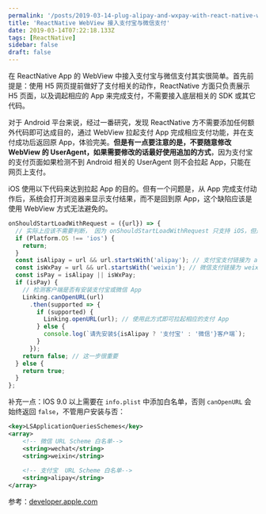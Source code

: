 ```yaml
---
permalink: '/posts/2019-03-14-plug-alipay-and-wxpay-with-react-native-webview.html'
title: 'ReactNative WebView 接入支付宝与微信支付'
date: 2019-03-14T07:22:18.133Z
tags: [ReactNative]
sidebar: false
draft: false
---
```


在 ReactNative App 的 WebView 中接入支付宝与微信支付其实很简单。首先前提是：使用 H5 网页提前做好了支付相关的动作，ReactNative 方面只负责展示 H5 页面，以及调起相应的 App 来完成支付，不需要接入底层相关的 SDK 或其它代码。

<!-- more -->

对于 Android 平台来说，经过一番研究，发现 ReactNative 方不需要添加任何额外代码即可达成目的，通过 WebView 拉起支付 App 完成相应支付功能，并在支付成功后返回原 App，体验完美。**但是有一点要注意的是，不要随意修改 WebView 的 UserAgent，如果需要修改的话最好使用追加的方式**，因为支付宝的支付页面如果检测不到 Android 相关的 UserAgent 则不会拉起 App，只能在网页上支付。

iOS 使用以下代码来达到拉起 App 的目的。但有一个问题是，从 App 完成支付动作后，系统会打开浏览器来显示支付结果，而不是回到原 App，这个缺陷应该是使用 WebView 方式无法避免的。

```javascript
onShouldStartLoadWithRequest = ({url}) => {
  // 实际上应该不需要判断， 因为 onShouldStartLoadWithRequest 只支持 iOS，但是保险起见
  if (Platform.OS !== 'ios') {
    return;
  }
  const isAlipay = url && url.startsWith('alipay'); // 支付宝支付链接为 alipay:// 或 alipays:// 开头
  const isWxPay = url && url.startsWith('weixin'); // 微信支付链接为 weixin:// 开头
  const isPay = isAlipay || isWxPay;
  if (isPay) {
    // 检测客户端是否有安装支付宝或微信 App
    Linking.canOpenURL(url)
      .then(supported => {
        if (supported) {
          Linking.openURL(url); // 使用此方式即可拉起相应的支付 App
        } else {
          console.log(`请先安装${isAlipay ? '支付宝' : '微信'}客户端`);
        }
      });
    return false; // 这一步很重要
  } else {
    return true;
  }
};
```

补充一点：IOS 9.0 以上需要在 `info.plist` 中添加白名单，否则 `canOpenURL` 会始终返回 `false`，不管用户安装与否：

```xml
<key>LSApplicationQueriesSchemes</key>
<array>
    <!-- 微信 URL Scheme 白名单-->
    <string>wechat</string>
    <string>weixin</string>
   
    <!-- 支付宝  URL Scheme 白名单-->
    <string>alipay</string>
</array>
```

参考：[developer.apple.com](https://developer.apple.com/library/archive/documentation/General/Reference/InfoPlistKeyReference/Articles/LaunchServicesKeys.html#//apple_ref/doc/uid/TP40009250-SW14)